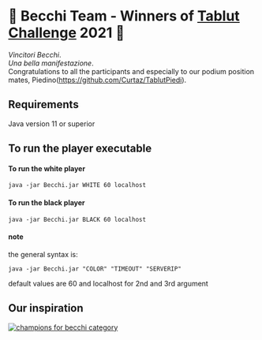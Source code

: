 # 🐐 Becchi Team - Winners of [Tablut Challenge](http://ai.unibo.it/games/boardgamecompetition/tablut) 2021 🥇
_Vincitori Becchi_. <br />
_Una bella manifestazione_. <br />
Congratulations to all the participants and especially to our podium position mates, Piedino(https://github.com/Curtaz/TablutPiedi). 

## Requirements #####
Java version 11 or superior

## To run the player executable ###### 

#### To run the white player ##

```console
java -jar Becchi.jar WHITE 60 localhost
```

#### To run the black player ##

```console
java -jar Becchi.jar BLACK 60 localhost
```

#### note

the general syntax is:

```console
java -jar Becchi.jar "COLOR" "TIMEOUT" "SERVERIP"
```
default values are 60 and localhost for 2nd and 3rd argument

## Our inspiration
[![champions for becchi category](https://www.valsassinanews.com/wp-content/uploads/2019/05/capra-orobica-valgerola-2019-3.jpg)](https://www.youtube.com/watch?v=Pdky6EeDyPk)
